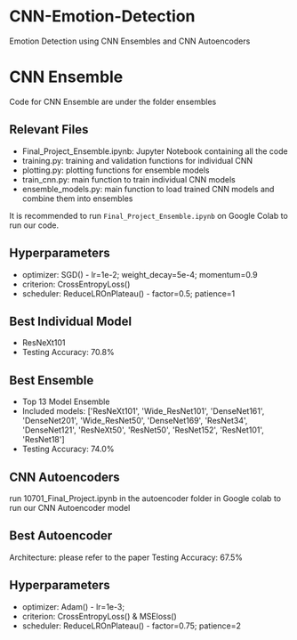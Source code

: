 # CNN-Emotion-Detection
Emotion Detection using CNN Ensembles and CNN Autoencoders

# CNN Ensemble
Code for CNN Ensemble are under the folder ensembles

## Relevant Files
- Final_Project_Ensemble.ipynb: Jupyter Notebook containing all the code
- training.py: training and validation functions for individual CNN
- plotting.py: plotting functions for ensemble models
- train_cnn.py: main function to train individual CNN models
- ensemble_models.py: main function to load trained CNN models and combine them into ensembles

It is recommended to run `Final_Project_Ensemble.ipynb` on Google Colab to run our code.

## Hyperparameters
- optimizer: SGD() - lr=1e-2; weight_decay=5e-4; momentum=0.9
- criterion: CrossEntropyLoss()
- scheduler: ReduceLROnPlateau() - factor=0.5; patience=1

## Best Individual Model
- ResNeXt101
- Testing Accuracy: 70.8%

## Best Ensemble
- Top 13 Model Ensemble
- Included models: ['ResNeXt101', 'Wide_ResNet101', 'DenseNet161', 'DenseNet201', 'Wide_ResNet50', 'DenseNet169', 'ResNet34', 'DenseNet121', 'ResNeXt50', 'ResNet50', 'ResNet152', 'ResNet101', 'ResNet18']
- Testing Accuracy: 74.0%

## CNN Autoencoders
run 10701_Final_Project.ipynb in the autoencoder folder in Google colab to run our CNN Autoencoder model

## Best Autoencoder
Architecture: please refer to the paper
Testing Accuracy: 67.5%

## Hyperparameters
- optimizer: Adam() - lr=1e-3;
- criterion: CrossEntropyLoss() & MSEloss()
- scheduler: ReduceLROnPlateau() - factor=0.75; patience=2
